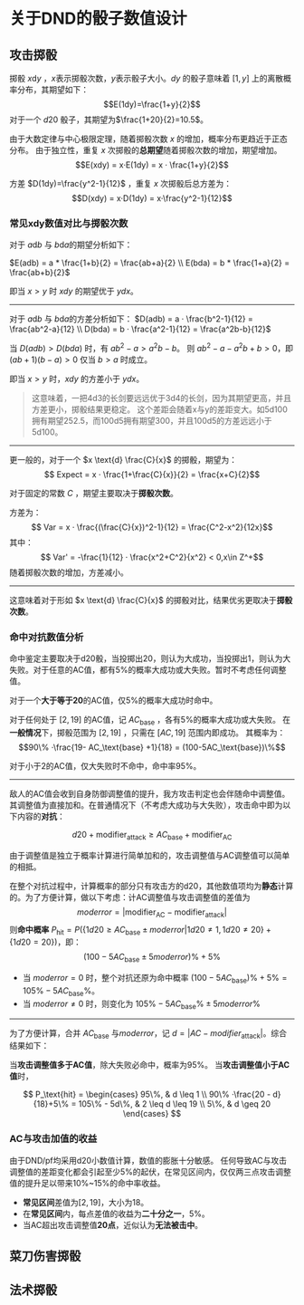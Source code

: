 # 关于DND的骰子数值设计

## 攻击掷骰

掷骰 $x \text{d} y$ ，$x$表示掷骰次数，$y$表示骰子大小。$dy$ 的骰子意味着 $[1,y]$ 上的离散概率分布，其期望如下：
$$E(1dy)=\frac{1+y}{2}$$
对于一个 $d20$ 骰子，其期望为$\frac{1+20}{2}=10.5$。

由于大数定律与中心极限定理，随着掷骰次数 $x$ 的增加，概率分布更趋近于正态分布。
由于独立性，重复 $x$ 次掷骰的**总期望**随着掷骰次数的增加，期望增加。
$$E(xdy) = x·E(1dy) = x · \frac{1+y}{2}$$


方差 $D(1dy)=\frac{y^2-1}{12}$ ，重复 $x$ 次掷骰后总方差为：
$$D(xdy) =  x·D(1dy) = x·\frac{y^2-1}{12}$$

### 常见xdy数值对比与掷骰次数

对于 $a \text{d} b$ 与 $b \text{d} a$的期望分析如下：

$E(adb) = a * \frac{1+b}{2} = \frac{ab+a}{2} \\
 E(bda) = b * \frac{1+a}{2} = \frac{ab+b}{2}$

即当 $x>y$ 时 $xdy$ 的期望优于 $ydx$。

---

对于 $a \text{d} b$ 与 $b \text{d} a$的方差分析如下：
$D(adb) = a · \frac{b^2-1}{12} = \frac{ab^2-a}{12} \\
 D(bda) = b · \frac{a^2-1}{12} = \frac{a^2b-b}{12}$

当 $D(adb)>D(bda)$ 时，有 $ab^2-a > a^2b-b$。
则 $ab^2-a-a^2b+b>0$，即 $(ab+1)(b-a)>0$
仅当 $b>a$ 时成立。

即当 $x>y$ 时，$xdy$ 的方差小于 $ydx$。

>这意味着，一把4d3的长剑要远远优于3d4的长剑，因为其期望更高，并且方差更小，掷骰结果更稳定。
这个差距会随着x与y的差距变大。如5d100拥有期望252.5，而100d5拥有期望300，并且100d5的方差远远小于5d100。

---

更一般的，对于一个 $x \text{d} \frac{C}{x}$ 的掷骰，期望为：
$$ Expect = x · \frac{1+\frac{C}{x}}{2} = \frac{x+C}{2}$$

对于固定的常数 $C$ ，期望主要取决于**掷骰次数**。

方差为：
$$ Var = x · \frac{(\frac{C}{x})^2-1}{12} = \frac{C^2-x^2}{12x}$$
其中：
$$ Var' = -\frac{1}{12} · \frac{x^2+C^2}{x^2} < 0,x\in Z^+$$
随着掷骰次数的增加，方差减小。

---

这意味着对于形如 $x \text{d} \frac{C}{x}$ 的掷骰对比，结果优劣更取决于**掷骰次数**。

### 命中对抗数值分析

命中鉴定主要取决于d20骰，当投掷出20，则认为大成功，当投掷出1，则认为大失败。对于任意的AC值，都有5%的概率大成功或大失败。暂时不考虑任何调整值。

对于一个**大于等于20**的AC值，仅5%的概率大成功时命中。

对于任何处于 $[2,19]$ 的AC值，记 $AC_\text{base}$ ，各有5%的概率大成功或大失败。
在**一般情况**下，掷骰范围为 $[2,19]$ ，只需在 $[AC,19]$ 范围内即成功。
其概率为：
$$90\% ·\frac{19- AC_\text{base} +1}{18} = (100-5AC_\text{base})\%$$

对于小于2的AC值，仅大失败时不命中，命中率95%。

---

敌人的AC值会收到自身防御调整值的提升，我方攻击判定也会伴随命中调整值。其调整值为直接加和。在普通情况下（不考虑大成功与大失败），攻击命中即为以下内容的**对抗**：

$$d20 + \text{modifier}_\text{attack} \geq AC_\text{base} + \text{modifier}_\text{AC}$$

由于调整值是独立于概率计算进行简单加和的，攻击调整值与AC调整值可以简单的相抵。

在整个对抗过程中，计算概率的部分只有攻击方的d20，其他数值项均为**静态**计算的。为了方便计算，做以下考虑：计AC调整值与攻击调整值的差值为 
$$moderror = |\text{modifier}_\text{AC} - \text{modifier}_\text{attack}|$$
则**命中概率** $P_\text{hit} = P(\{1d20 \geq AC_\text{base} \pm moderror | 1d20 \neq 1,1d20 \neq 20\} + \{1d20 = 20\})$，即：
$$(100-5AC_\text{base} \pm 5moderror)\% + 5\%$$

- 当 $moderror=0$ 时，整个对抗还原为命中概率 $(100-5AC_\text{base})\% + 5\% = 105\% -5AC_\text{base}\%$。
- 当 $moderror \neq 0$ 时，则变化为 $105\% - 5AC_\text{base}\%  \pm 5moderror\%$

---

为了方便计算，合并 $AC_\text{base}$ 与$moderror$，记 $d = |AC - modifier_\text{attack}|$。综合结果如下：

当**攻击调整值多于AC值**，除大失败必命中，概率为95%。
当**攻击调整值小于AC值**时，

$$
P_\text{hit} =
\begin{cases}
95\%, & d \leq 1 \\
90\% ·\frac{20 - d}{18}+5\% = 105\% - 5d\%, & 2 \leq d \leq 19 \\
5\%, & d \geq 20
\end{cases}
$$

### AC与攻击加值的收益

由于DND/pf均采用d20小数值计算，数值的膨胀十分敏感。
任何导致AC与攻击调整值的差距变化都会引起至少5%的起伏，在常见区间内，仅仅两三点攻击调整值的提升足以带来10%~15%的命中率收益。

- **常见区间**差值为$[2,19]$，大小为18。
- 在**常见区间**内，每点差值的收益为**二十分之一**，5%。
- 当AC超出攻击调整值**20点**，近似认为**无法被击中**。

## 菜刀伤害掷骰

## 法术掷骰